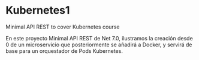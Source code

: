 # Kubernetes1
Minimal API REST to cover Kubernetes course

En este proyecto Minimal API REST de Net 7.0, ilustramos la creación desde 0 de un microservicio que posteriormente se añadirá a Docker, 
y servirá de base para un orquestador de Pods Kubernetes.
